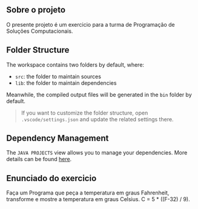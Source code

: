 ## Sobre o projeto

O presente projeto é um exercicio para a turma de Programação de Soluções Computacionais.

## Folder Structure

The workspace contains two folders by default, where:

- `src`: the folder to maintain sources
- `lib`: the folder to maintain dependencies

Meanwhile, the compiled output files will be generated in the `bin` folder by default.

> If you want to customize the folder structure, open `.vscode/settings.json` and update the related settings there.

## Dependency Management

The `JAVA PROJECTS` view allows you to manage your dependencies. More details can be found [here](https://github.com/microsoft/vscode-java-dependency#manage-dependencies).

## Enunciado do exercicio

Faça um Programa que peça a temperatura em graus Fahrenheit, transforme e mostre a temperatura em graus Celsius.
C = 5 * ((F-32) / 9).